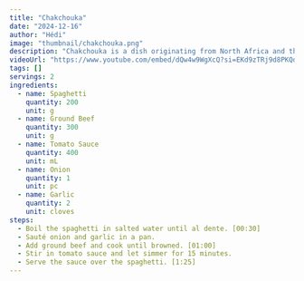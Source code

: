 ```yaml
---
title: "Chakchouka"
date: "2024-12-16"
author: "Hédi"
image: "thumbnail/chakchouka.png"
description: "Chakchouka is a dish originating from North Africa and the Middle East. It's a simple, tasty, and economical dish, often eaten for breakfast or brunch, but it can also be served for a light lunch or dinner."
videoUrl: "https://www.youtube.com/embed/dQw4w9WgXcQ?si=EKd9zTRj9d8PKQdA"
tags: []
servings: 2
ingredients:
  - name: Spaghetti
    quantity: 200
    unit: g
  - name: Ground Beef
    quantity: 300
    unit: g
  - name: Tomato Sauce
    quantity: 400
    unit: mL
  - name: Onion
    quantity: 1
    unit: pc
  - name: Garlic
    quantity: 2
    unit: cloves
steps:
  - Boil the spaghetti in salted water until al dente. [00:30]
  - Sauté onion and garlic in a pan.
  - Add ground beef and cook until browned. [01:00]
  - Stir in tomato sauce and let simmer for 15 minutes.
  - Serve the sauce over the spaghetti. [1:25]
---
```

